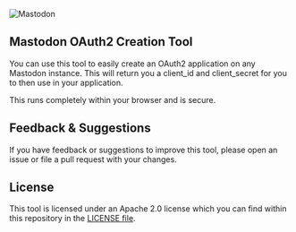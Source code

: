 ![Mastodon](https://mastodon-create-app.ssx.tools/mastodon.png)

## Mastodon OAuth2 Creation Tool

You can use this tool to easily create an OAuth2 application on any Mastodon
instance. This will return you a client_id and client_secret for you to then
use in your application.

This runs completely within your browser and is secure.


## Feedback & Suggestions

If you have feedback or suggestions to improve this tool, please open an issue
or file a pull request with your changes.


## License

This tool is licensed under an Apache 2.0 license which you can find within
this repository in the [LICENSE file](https://github.com/ssx/mastodon-create-app/blob/master/LICENSE).
